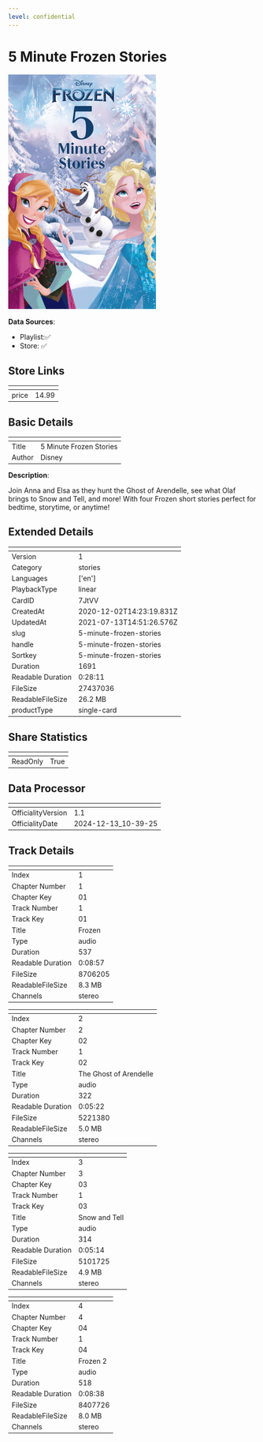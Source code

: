 ```yaml
---
level: confidential
---
```

# 5 Minute Frozen Stories

![card_[7JtVV].png](../../img/cards/card_[7JtVV].png)

**Data Sources**: 

- Playlist:✅
- Store: ✅


## Store Links

| <!-- --> | <!-- --> |
| - | - |
| price | 14.99 |


## Basic Details

| <!-- --> | <!-- --> |
| - | - |
| Title | 5 Minute Frozen Stories |
| Author | Disney |

**Description**:

Join Anna and Elsa as they hunt the Ghost of Arendelle, see what Olaf brings to Snow and Tell, and more! With four Frozen short stories perfect for bedtime, storytime, or anytime!



## Extended Details

| <!-- --> | <!-- --> |
| - | - |
| Version | 1 |
| Category | stories |
| Languages | ['en'] |
| PlaybackType | linear |
| CardID | 7JtVV |
| CreatedAt | 2020-12-02T14:23:19.831Z |
| UpdatedAt | 2021-07-13T14:51:26.576Z |
| slug | 5-minute-frozen-stories |
| handle | 5-minute-frozen-stories |
| Sortkey | 5-minute-frozen-stories |
| Duration | 1691 |
| Readable Duration | 0:28:11 |
| FileSize | 27437036 |
| ReadableFileSize | 26.2 MB |
| productType | single-card |


## Share Statistics

| <!-- --> | <!-- --> |
| - | - |
| ReadOnly | True |


## Data Processor

| <!-- --> | <!-- --> |
| - | - |
| OfficialityVersion | 1.1
| OfficialityDate | 2024-12-13_10-39-25


## Track Details

| <!-- --> | <!-- --> |
| - | - |
| Index | 1 |
| Chapter Number | 1 |
| Chapter Key | 01 |
| Track Number | 1 |
| Track Key | 01 |
| Title | Frozen |
| Type | audio |
| Duration | 537 |
| Readable Duration | 0:08:57 |
| FileSize | 8706205 |
| ReadableFileSize | 8.3 MB |
| Channels | stereo |

| <!-- --> | <!-- --> |
| - | - |
| Index | 2 |
| Chapter Number | 2 |
| Chapter Key | 02 |
| Track Number | 1 |
| Track Key | 02 |
| Title | The Ghost of Arendelle |
| Type | audio |
| Duration | 322 |
| Readable Duration | 0:05:22 |
| FileSize | 5221380 |
| ReadableFileSize | 5.0 MB |
| Channels | stereo |

| <!-- --> | <!-- --> |
| - | - |
| Index | 3 |
| Chapter Number | 3 |
| Chapter Key | 03 |
| Track Number | 1 |
| Track Key | 03 |
| Title | Snow and Tell |
| Type | audio |
| Duration | 314 |
| Readable Duration | 0:05:14 |
| FileSize | 5101725 |
| ReadableFileSize | 4.9 MB |
| Channels | stereo |

| <!-- --> | <!-- --> |
| - | - |
| Index | 4 |
| Chapter Number | 4 |
| Chapter Key | 04 |
| Track Number | 1 |
| Track Key | 04 |
| Title | Frozen 2 |
| Type | audio |
| Duration | 518 |
| Readable Duration | 0:08:38 |
| FileSize | 8407726 |
| ReadableFileSize | 8.0 MB |
| Channels | stereo |

